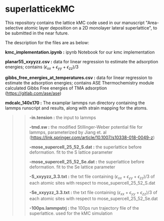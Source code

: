 # superlatticekMC
This repository contains the lattice kMC code used in our manuscript "Area-selective atomic layer deposition on a 2D monolayer lateral superlattice", to be submitted in the near future.

The description for the files are as below:

**kmc_implementation.ipynb  :** ipynb Notebook for our kmc implementation

**planar55_xxyyzz.csv :** data for linear regression to estimate the adsorption energies; contains $\mathrm(\epsilon_{xx} + \epsilon_{yy} + \epsilon_{zz})/3$ 

**gibbs_free_energies_at_temperatures.csv  :** data for linear regression to estimate the adsorption energies; contains ASE Thermochemistry module calculated Gibbs Free energies of TMA adsorption (https://gitlab.com/ase/ase)
  
**mdcalc_140x170 :** The examplar lammps run directory containing the lammps runscript and results, along with strain mapping for the atoms.
>>**-in.tension :** the input to lammps
>>
>>**-tmd.sw :** the modified Stillinger-Weber potential file for lammps, parameterized by Jiang et. al (https://link.springer.com/article/10.1007/s10338-018-0049-z)
>>
>>**-mose_supercell_25_52_S.dat :** the superlattice before deformation. fit to the S lattice parameter
>>
>>**-mose_supercell_25_52_Se.dat :** the superlattice before deformation. fit to the Se lattice parameter
>>
>>**-S_xxyyzz_3.3.txt :** the txt file containing $\mathrm(\epsilon_{xx} + \epsilon_{yy} + \epsilon_{zz})/3$ of each atomic sites with respect to mose_supercell_25_52_S.dat 
>>
>>**-Se_xxyyzz_3.3.txt :** the txt file containing $\mathrm(\epsilon_{xx} + \epsilon_{yy} + \epsilon_{zz})/3$ of each atomic sites with respect to mose_supercell_25_52_Se.dat 
>>
>>**-100ps.lammpstrj :** the 100ps run trajectory file of the superlattice. used for the kMC simulation

